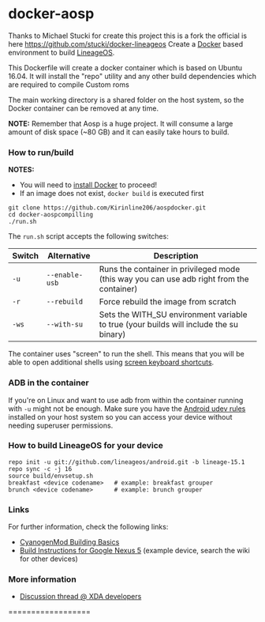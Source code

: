 docker-aosp
==================
Thanks to Michael Stucki for create this project this is a fork the official is here https://github.com/stucki/docker-lineageos
Create a [Docker] based environment to build [LineageOS].

This Dockerfile will create a docker container which is based on Ubuntu 16.04.
It will install the "repo" utility and any other build dependencies which are required to compile Custom roms

The main working directory is a shared folder on the host system, so the Docker container can be removed at any time.

**NOTE:** Remember that Aosp is a huge project. It will consume a large amount of disk space (~80 GB) and it can easily take hours to build.

### How to run/build

**NOTES:**
* You will need to [install Docker][Docker_Installation] to proceed!
* If an image does not exist, ```docker build``` is executed first

```
git clone https://github.com/Kirinline206/aospdocker.git
cd docker-aospcompilling
./run.sh
```

The `run.sh` script accepts the following switches:

| Switch | Alternative | Description  |
|---|---|---|
| `-u` | `--enable-usb` | Runs the container in privileged mode (this way you can use adb right from the container) |
| `-r` | `--rebuild` | Force rebuild the image from scratch |
| `-ws` | `--with-su` | Sets the WITH_SU environment variable to true (your builds will include the su binary) |

The container uses "screen" to run the shell. This means that you will be able to open additional shells using [screen keyboard shortcuts][Screen_Shortcuts].

### ADB in the container
If you're on Linux and want to use adb from within the container running with `-u` might not be enough. Make sure you have the [Android udev rules](https://github.com/M0Rf30/android-udev-rules/blob/master/51-android.rules) installed on your host system so you can access your device without needing superuser permissions.

### How to build LineageOS for your device

```
repo init -u git://github.com/lineageos/android.git -b lineage-15.1
repo sync -c -j 16
source build/envsetup.sh
breakfast <device codename>   # example: breakfast grouper
brunch <device codename>      # example: brunch grouper
```

### Links

For further information, check the following links:

* [CyanogenMod Building Basics][Cyanogenmod_Building_Basics]
* [Build Instructions for Google Nexus 5][LineageOS_Build_Nexus5] (example device, search the wiki for other devices)

### More information

* [Discussion thread @ XDA developers]

==================

[Docker]:                      https://www.docker.io/
[LineageOS]:                   http://lineageos.org/
[Docker_Installation]:         https://www.docker.io/gettingstarted/
[Screen_Shortcuts]:            http://www.pixelbeat.org/lkdb/screen.html
[CyanogenMod_Building_Basics]: https://web-beta.archive.org/web/20161224192643/http://wiki.cyanogenmod.org/w/Development
[LineageOS_Build_Nexus5]:    https://wiki.lineageos.org/devices/hammerhead/build
[Discussion thread @ XDA developers]: http://forum.xda-developers.com/showthread.php?t=2650345
[dotcloud/docker#2224]:        https://github.com/dotcloud/docker/issues/2224
